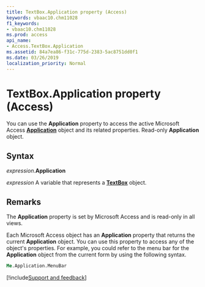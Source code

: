 ```yaml
---
title: TextBox.Application property (Access)
keywords: vbaac10.chm11028
f1_keywords:
- vbaac10.chm11028
ms.prod: access
api_name:
- Access.TextBox.Application
ms.assetid: 84a7ea86-f31c-775d-2383-5ac8751dd0f1
ms.date: 03/26/2019
localization_priority: Normal
---
```



# TextBox.Application property (Access)

You can use the **Application** property to access the active Microsoft Access **[Application](Access.Application.md)** object and its related properties. Read-only **Application** object.


## Syntax

_expression_.**Application**

_expression_ A variable that represents a **[TextBox](Access.TextBox.md)** object.


## Remarks

The **Application** property is set by Microsoft Access and is read-only in all views.

Each Microsoft Access object has an **Application** property that returns the current **Application** object. You can use this property to access any of the object's properties. For example, you could refer to the menu bar for the **Application** object from the current form by using the following syntax.

```vb
Me.Application.MenuBar 

```



[!include[Support and feedback](~/includes/feedback-boilerplate.md)]